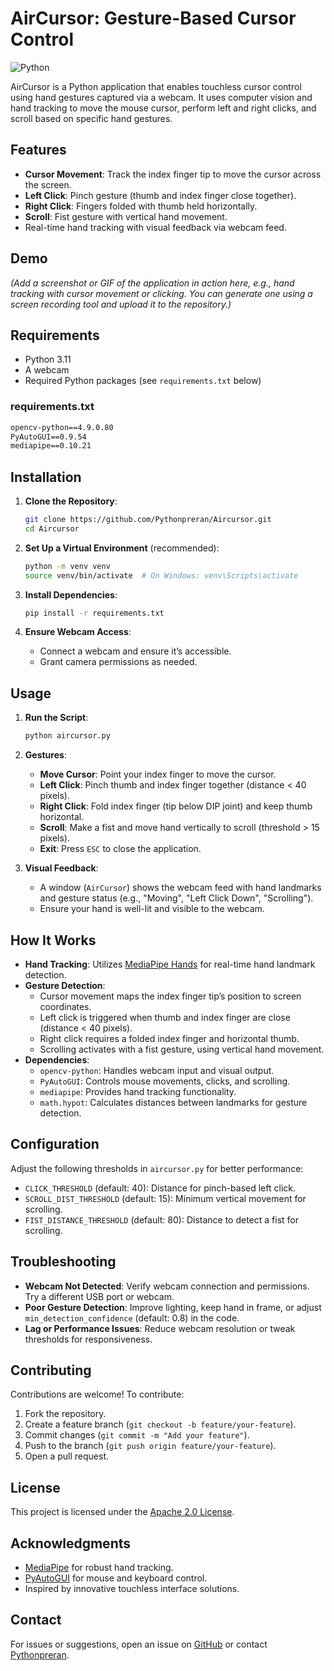 # AirCursor: Gesture-Based Cursor Control

![Python](https://img.shields.io/badge/Python-3.11-blue)

AirCursor is a Python application that enables touchless cursor control using hand gestures captured via a webcam. It uses computer vision and hand tracking to move the mouse cursor, perform left and right clicks, and scroll based on specific hand gestures.

## Features
- **Cursor Movement**: Track the index finger tip to move the cursor across the screen.
- **Left Click**: Pinch gesture (thumb and index finger close together).
- **Right Click**: Fingers folded with thumb held horizontally.
- **Scroll**: Fist gesture with vertical hand movement.
- Real-time hand tracking with visual feedback via webcam feed.

## Demo
*(Add a screenshot or GIF of the application in action here, e.g., hand tracking with cursor movement or clicking. You can generate one using a screen recording tool and upload it to the repository.)*

## Requirements
- Python 3.11
- A webcam
- Required Python packages (see `requirements.txt` below)

### requirements.txt
```txt
opencv-python==4.9.0.80
PyAutoGUI==0.9.54
mediapipe==0.10.21
```

## Installation
1. **Clone the Repository**:
   ```bash
   git clone https://github.com/Pythonpreran/Aircursor.git
   cd Aircursor
   ```

2. **Set Up a Virtual Environment** (recommended):
   ```bash
   python -m venv venv
   source venv/bin/activate  # On Windows: venv\Scripts\activate
   ```

3. **Install Dependencies**:
   ```bash
   pip install -r requirements.txt
   ```

4. **Ensure Webcam Access**:
   - Connect a webcam and ensure it’s accessible.
   - Grant camera permissions as needed.

## Usage
1. **Run the Script**:
   ```bash
   python aircursor.py
   ```

2. **Gestures**:
   - **Move Cursor**: Point your index finger to move the cursor.
   - **Left Click**: Pinch thumb and index finger together (distance < 40 pixels).
   - **Right Click**: Fold index finger (tip below DIP joint) and keep thumb horizontal.
   - **Scroll**: Make a fist and move hand vertically to scroll (threshold > 15 pixels).
   - **Exit**: Press `ESC` to close the application.

3. **Visual Feedback**:
   - A window (`AirCursor`) shows the webcam feed with hand landmarks and gesture status (e.g., "Moving", "Left Click Down", "Scrolling").
   - Ensure your hand is well-lit and visible to the webcam.

## How It Works
- **Hand Tracking**: Utilizes [MediaPipe Hands](https://github.com/google/mediapipe) for real-time hand landmark detection.
- **Gesture Detection**:
  - Cursor movement maps the index finger tip’s position to screen coordinates.
  - Left click is triggered when thumb and index finger are close (distance < 40 pixels).
  - Right click requires a folded index finger and horizontal thumb.
  - Scrolling activates with a fist gesture, using vertical hand movement.
- **Dependencies**:
  - `opencv-python`: Handles webcam input and visual output.
  - `PyAutoGUI`: Controls mouse movements, clicks, and scrolling.
  - `mediapipe`: Provides hand tracking functionality.
  - `math.hypot`: Calculates distances between landmarks for gesture detection.

## Configuration
Adjust the following thresholds in `aircursor.py` for better performance:
- `CLICK_THRESHOLD` (default: 40): Distance for pinch-based left click.
- `SCROLL_DIST_THRESHOLD` (default: 15): Minimum vertical movement for scrolling.
- `FIST_DISTANCE_THRESHOLD` (default: 80): Distance to detect a fist for scrolling.

## Troubleshooting
- **Webcam Not Detected**: Verify webcam connection and permissions. Try a different USB port or webcam.
- **Poor Gesture Detection**: Improve lighting, keep hand in frame, or adjust `min_detection_confidence` (default: 0.8) in the code.
- **Lag or Performance Issues**: Reduce webcam resolution or tweak thresholds for responsiveness.

## Contributing
Contributions are welcome! To contribute:
1. Fork the repository.
2. Create a feature branch (`git checkout -b feature/your-feature`).
3. Commit changes (`git commit -m "Add your feature"`).
4. Push to the branch (`git push origin feature/your-feature`).
5. Open a pull request.

## License
This project is licensed under the [Apache 2.0 License](LICENSE).

## Acknowledgments
- [MediaPipe](https://github.com/google/mediapipe) for robust hand tracking.
- [PyAutoGUI](https://github.com/asweigart/pyautogui) for mouse and keyboard control.
- Inspired by innovative touchless interface solutions.

## Contact
For issues or suggestions, open an issue on [GitHub](https://github.com/Pythonpreran/Aircursor/issues) or contact [Pythonpreran](https://github.com/Pythonpreran).
